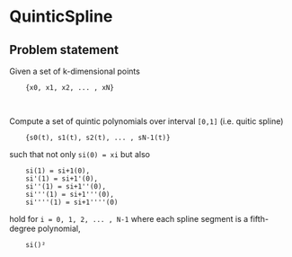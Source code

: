 # QuinticSpline

## Problem statement

Given a set of k-dimensional points  
        
        {x0, x1, x2, ... , xN} 

<p align="center"><img src="/tex/14dc45ce284c7354c0d8ca7534e97ef4.svg?invert_in_darkmode&sanitize=true" align=middle width=137.28534434999997pt height=16.438356pt/></p>

Compute a set of quintic polynomials over interval `[0,1]` (i.e. quitic spline)
        
        {s0(t), s1(t), s2(t), ... , sN-1(t)} 

such that not only `si(0) = xi` but also
        
        si(1) = si+1(0), 
        si'(1) = si+1'(0), 
        si''(1) = si+1''(0), 
        si'''(1) = si+1'''(0), 
        si''''(1) = si+1''''(0)

hold for `i = 0, 1, 2, ... , N-1` where each spline segment 
is a fifth-degree polynomial,

        si()²











